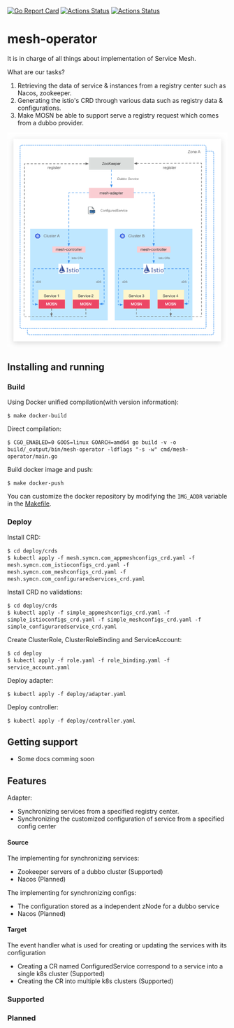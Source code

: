 [![Go Report Card](https://goreportcard.com/badge/github.com/symcn/mesh-operator)](https://goreportcard.com/report/github.com/symcn/mesh-operator)
[![Actions Status](https://github.com/symcn/mesh-operator/workflows/go-build/badge.svg)](https://github.com/symcn/mesh-operator/actions?query=workflow%3Ago-build)
[![Actions Status](https://github.com/symcn/mesh-operator/workflows/pre-commit/badge.svg)](https://github.com/symcn/mesh-operator/actions?query=workflow%3Apre-commit)
# mesh-operator
It is in charge of all things about implementation of Service Mesh.

What are our tasks?

1. Retrieving the data of service & instances from a registry center such as Nacos, zookeeper. 
2. Generating the istio's CRD through various data such as registry data & configurations.
3. Make MOSN be able to support serve a registry request which comes from a dubbo provider.

![architecture-diagram](./docs/architecture-diagram.png)

## Installing and running

### Build

Using Docker unified compilation(with version information):

```shell
$ make docker-build
```

Direct compilation:

```shell
$ CGO_ENABLED=0 GOOS=linux GOARCH=amd64 go build -v -o build/_output/bin/mesh-operator -ldflags "-s -w" cmd/mesh-operator/main.go
```

Build docker image and push:

```shell
$ make docker-push
```

You can customize the docker repository by modifying the `IMG_ADDR` variable in the [Makefile](./Makefile).

### Deploy

Install CRD:

```shell
$ cd deploy/crds
$ kubectl apply -f mesh.symcn.com_appmeshconfigs_crd.yaml -f mesh.symcn.com_istioconfigs_crd.yaml -f mesh.symcn.com_meshconfigs_crd.yaml -f mesh.symcn.com_configuraredservices_crd.yaml
```

Install CRD no validations:
```shell
$ cd deploy/crds
$ kubectl apply -f simple_appmeshconfigs_crd.yaml -f simple_istioconfigs_crd.yaml -f simple_meshconfigs_crd.yaml -f simple_configuraredservice_crd.yaml
```

Create ClusterRole, ClusterRoleBinding and ServiceAccount:
```shell
$ cd deploy
$ kubectl apply -f role.yaml -f role_binding.yaml -f service_account.yaml
```

Deploy adapter:
```shell
$ kubectl apply -f deploy/adapter.yaml
```

Deploy controller:
```shell
$ kubectl apply -f deploy/controller.yaml
```


## Getting support

- Some docs comming soon

## Features
Adapter:
- Synchronizing services from a specified registry center.
- Synchronizing the customized configuration of service from a specified config center
  
#### Source
The implementing for synchronizing services:
- Zookeeper servers of a dubbo cluster (Supported)
- Nacos (Planned)

The implementing for synchronizing configs:
- The configuration stored as a independent zNode for a dubbo service
- Nacos (Planned)

#### Target

The event handler what is used for creating or updating the services with its configuration
- Creating a CR named ConfiguredService correspond to a service into a single k8s cluster (Supported)
- Creating the CR into multiple k8s clusters (Supported)

### Supported

### Planned

